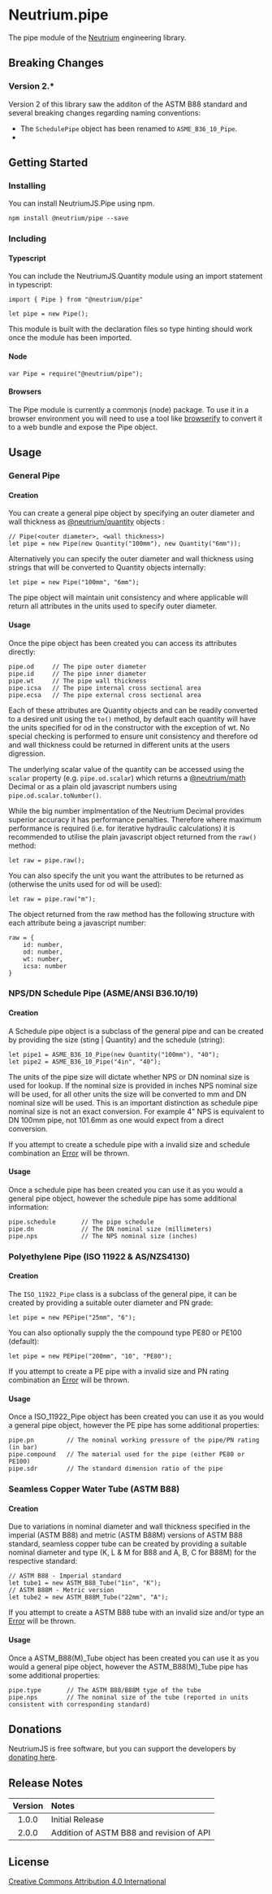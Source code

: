 # Neutrium.pipe

The pipe module of the [Neutrium](https://neutrium.net) engineering library.

## Breaking Changes

### Version 2.*

Version 2 of this library saw the additon of the ASTM B88 standard and several breaking changes regarding naming conventions:

- The `SchedulePipe` object has been renamed to `ASME_B36_10_Pipe`.
-

## Getting Started

### Installing

You can install NeutriumJS.Pipe using npm.

	npm install @neutrium/pipe --save

### Including

#### Typescript

You can include the NeutriumJS.Quantity module using an import statement in typescript:

    import { Pipe } from "@neutrium/pipe"

    let pipe = new Pipe();

This module is built with the declaration files so type hinting should work once the module has been imported.

#### Node

    var Pipe = require("@neutrium/pipe");

#### Browsers

The Pipe module is currently a commonjs (node) package. To use it in a browser environment you will need to use a tool like [browserify](http://browserify.org) to convert it to a web bundle and expose the Pipe object.

## Usage

### General Pipe

#### Creation

You can create a general pipe object by specifying an outer diameter and wall thickness as [@neutrium/quantity](https://github.com/neutrium/quantity) objects :

	// Pipe(<outer diameter>, <wall thickness>)
	let pipe = new Pipe(new Quantity("100mm"), new Quantity("6mm"));

Alternatively you can specify the outer diameter and wall thickness using strings that will be converted to Quantity objects internally:

	let pipe = new Pipe("100mm", "6mm");

The pipe object will maintain unit consistency and where applicable will return all attributes in the units used to specify outer diameter.

#### Usage

Once the pipe object has been created you can access its attributes directly:

	pipe.od 	// The pipe outer diameter
	pipe.id 	// The pipe inner diameter
	pipe.wt 	// The pipe wall thickness
	pipe.icsa 	// The pipe internal cross sectional area
	pipe.ecsa 	// The pipe external cross sectional area

Each of these attributes are Quantity objects and can be readily converted to a desired unit using the `to()` method, by default each quantity will have the units specified for od in the constructor with the exception of wt. No special checking is performed to ensure unit consistency and therefore od and wall thickness could be returned in different units at the users digression.

The underlying scalar value of the quantity can be accessed using the `scalar` property (e.g. `pipe.od.scalar`) which returns a [@neutrium/math](https://github.com/neutrium/math) Decimal or as a plain old javascript numbers using `pipe.od.scalar.toNumber()`.

While the big number implmentation of the Neutrium Decimal provides superior accuracy it has performance penalties. Therefore where maximum performance is required (i.e. for iterative hydraulic calculations) it is recommended to utilise the plain javascript object returned from the `raw()` method:

	let raw = pipe.raw();

You can also specify the unit you want the attributes to be returned as (otherwise the units used for od will be used):

	let raw = pipe.raw("m");

The object returned from the raw method has the following structure with each attribute being a javascript number:

	raw = {
		id: number,
		od: number,
		wt: number,
		icsa: number
	}

### NPS/DN Schedule Pipe (ASME/ANSI B36.10/19)

#### Creation

A Schedule pipe object is a subclass of the general pipe and can be created by providing the size (sting | Quantity) and the schedule (string):

	let pipe1 = ASME_B36_10_Pipe(new Quantity("100mm"), "40");
	let pipe2 = ASME_B36_10_Pipe("4in", "40");

The units of the pipe size will dictate whether NPS or DN nominal size is used for lookup. If the nominal size is provided in inches NPS nominal size will be used, for all other units the size will be converted to mm and DN nominal size will be used. This is an important distinction as schedule pipe nominal size is not an exact conversion. For example 4" NPS is equivalent to DN 100mm pipe, not 101.6mm as one would expect from a direct conversion.

If you attempt to create a schedule pipe with a invalid size and schedule combination an [Error](https://developer.mozilla.org/en-US/docs/Web/JavaScript/Reference/Global_Objects/Error) will be thrown.

#### Usage

Once a schedule pipe has been created you can use it as you would a general pipe object, however the schedule pipe has some additional information:

	pipe.schedule 		// The pipe schedule
	pipe.dn 			// The DN nominal size (millimeters)
	pipe.nps 			// The NPS nominal size (inches)

### Polyethylene Pipe (ISO 11922 & AS/NZS4130)

#### Creation

The `ISO_11922_Pipe` class is a subclass of the general pipe, it can be created by providing a suitable outer diameter and PN grade:

	let pipe = new PEPipe("25mm", "6");

You can also optionally supply the the compound type PE80 or PE100 (default):

	let pipe = new PEPipe("200mm", "10", "PE80");

If you attempt to create a PE pipe with a invalid size and PN rating combination an [Error](https://developer.mozilla.org/en-US/docs/Web/JavaScript/Reference/Global_Objects/Error) will be thrown.

#### Usage

Once a ISO_11922_Pipe object has been created you can use it as you would a general pipe object, however the PE pipe has some additional properties:

	pipe.pn 		// The nominal working pressure of the pipe/PN rating (in bar)
	pipe.compound	// The material used for the pipe (either PE80 or PE100)
	pipe.sdr		// The standard dimension ratio of the pipe

### Seamless Copper Water Tube (ASTM B88)

#### Creation

Due to variations in nominal diameter and wall thickness specified in the imperial (ASTM B88) and metric (ASTM B88M) versions of ASTM B88 standard, seamless copper tube can be created by providing a suitable nominal diameter and type (K, L & M for B88 and A, B, C for B88M) for the respective standard:

	// ASTM B88 - Imperial standard
	let tube1 = new ASTM_B88_Tube("1in", "K");
	// ASTM B88M - Metric version
	let tube2 = new ASTM_B88M_Tube("22mm", "A");

If you attempt to create a ASTM B88 tube with an invalid size and/or type an [Error](https://developer.mozilla.org/en-US/docs/Web/JavaScript/Reference/Global_Objects/Error) will be thrown.

#### Usage

Once a ASTM_B88(M)_Tube object has been created you can use it as you would a general pipe object, however the ASTM_B88(M)_Tube pipe has some additional properties:

	pipe.type 		// The ASTM B88/B88M type of the tube
	pipe.nps		// The nominal size of the tube (reported in units consistent with corresponding standard)

## Donations

NeutriumJS is free software, but you can support the developers by [donating here](https://neutrium.net/donate/).

## Release Notes

| Version | Notes |
|:-------:|:------|
| 1.0.0	  | Initial Release |
| 2.0.0	  | Addition of ASTM B88 and revision of API |

## License

[Creative Commons Attribution 4.0 International](http://creativecommons.org/licenses/by/4.0/legalcode)